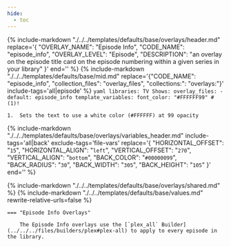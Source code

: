 ```yaml
---
hide:
  - toc
---
```

{%
    include-markdown "./../../templates/defaults/base/overlays/header.md"
    replace='{
        "OVERLAY_NAME": "Episode Info", 
        "CODE_NAME": "episode_info",
        "OVERLAY_LEVEL": "Episode",
        "DESCRIPTION": "an overlay on the episode title card on the episode numbering within a given series in your library"
    }'
    end='<!--rec-sub-->'
%}
{% 
    include-markdown "./../../templates/defaults/base/mid.md" 
    replace='{"CODE_NAME": "episode_info", "collection_files": "overlay_files", "collections:": "overlays:"}' 
    include-tags='all|episode' 
%}
    ```yaml
    libraries:
      TV Shows:
        overlay_files:
          - default: episode_info
            template_variables:
              font_color: "#FFFFFF99" #(1)!
    ```

    1.  Sets the text to use a white color (#FFFFFF) at 99 opacity

{% 
    include-markdown "./../../templates/defaults/base/overlays/variables_header.md"
    include-tags='all|back'
    exclude-tags='file-vars'
    replace='{
        "HORIZONTAL_OFFSET": "`15`",
        "HORIZONTAL_ALIGN": "`left`",
        "VERTICAL_OFFSET": "`270`",
        "VERTICAL_ALIGN": "`bottom`",
        "BACK_COLOR": "`#00000099`",
        "BACK_RADIUS": "`30`",
        "BACK_WIDTH": "`305`",
        "BACK_HEIGHT": "`105`"
    }'
    end='<!--file-header-->'
%}

{% include-markdown "./../../templates/defaults/base/overlays/shared.md" %}
{% include-markdown "./../../templates/defaults/base/values.md" rewrite-relative-urls=false %}

    === "Episode Info Overlays"
    
        The Episode Info overlays use the [`plex_all` Builder](../../../files/builders/plex#plex-all) to apply to every episode in the library.

